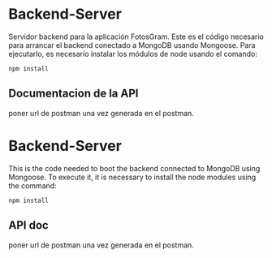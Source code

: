 # Backend-Server
Servidor backend para la aplicación FotosGram. Este es el código necesario para arrancar el backend conectado a MongoDB usando Mongoose.
Para ejecutarlo, es necesario instalar los módulos de node usando el comando:

```
npm install
```


## Documentacion de la API

poner url de postman una vez generada en el postman.


# Backend-Server
This is the code needed to boot the backend connected to MongoDB using Mongoose.
To execute it, it is necessary to install the node modules using the command:

```
npm install
```

## API doc

poner url de postman una vez generada en el postman.
